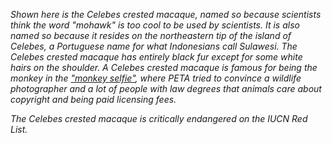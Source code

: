 *Shown here is the Celebes crested macaque, named so because scientists think the word "mohawk" is too cool to be used by scientists. It is also named so because it resides on the northeastern tip of the island of Celebes, a Portuguese name for what Indonesians call Sulawesi. The Celebes crested macaque has entirely black fur except for some white hairs on the shoulder. A Celebes crested macaque is famous for being the monkey in the ["monkey selfie"](https://en.wikipedia.org/wiki/Monkey_selfie), where PETA tried to convince a wildlife photographer and a lot of people with law degrees that animals care about copyright and being paid licensing fees.*

*The Celebes crested macaque is critically endangered on the IUCN Red List.*
